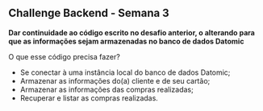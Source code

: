 ## Challenge Backend - Semana 3

**Dar continuidade ao código escrito no desafio anterior, o alterando para que as informações sejam armazenadas no banco de dados Datomic**

O que esse código precisa fazer?
* Se conectar à uma instância local do banco de dados Datomic;
* Armazenar as informações do(a) cliente e de seu cartão;
* Armazenar as informações das compras realizadas;
* Recuperar e listar as compras realizadas.
